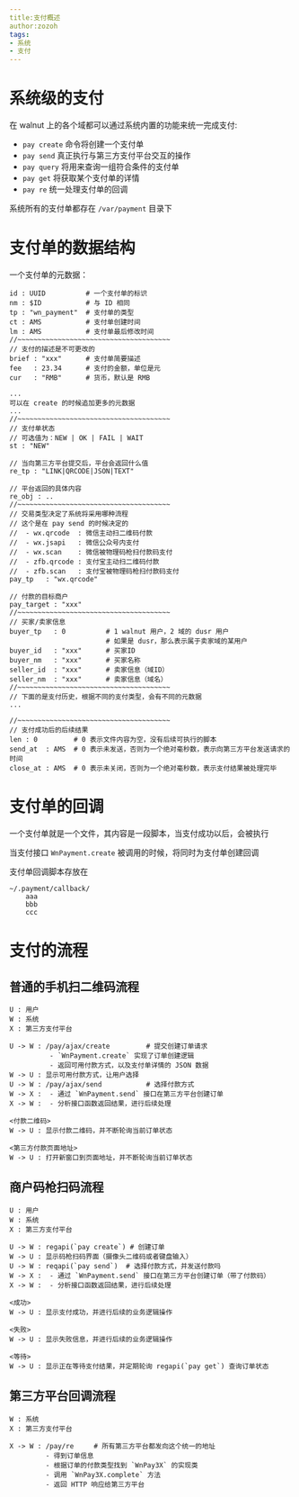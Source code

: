 ```yaml
---
title:支付概述
author:zozoh
tags:
- 系统
- 支付
---
```


# 系统级的支付

在 walnut 上的各个域都可以通过系统内置的功能来统一完成支付:

 - `pay create` 命令将创建一个支付单
 - `pay send` 真正执行与第三方支付平台交互的操作
 - `pay query` 将用来查询一组符合条件的支付单
 - `pay get` 将获取某个支付单的详情
 - `pay re` 统一处理支付单的回调

系统所有的支付单都存在 `/var/payment` 目录下

# 支付单的数据结构

一个支付单的元数据：

```
id : UUID          # 一个支付单的标识
nm : $ID           # 与 ID 相同
tp : "wn_payment"  # 支付单的类型
ct : AMS           # 支付单创建时间
lm : AMS           # 支付单最后修改时间
//~~~~~~~~~~~~~~~~~~~~~~~~~~~~~~~~~~~~~~
// 支付的描述是不可更改的
brief : "xxx"      # 支付单简要描述
fee   : 23.34      # 支付的金额，单位是元
cur   : "RMB"      # 货币，默认是 RMB

...
可以在 create 的时候追加更多的元数据
...
//~~~~~~~~~~~~~~~~~~~~~~~~~~~~~~~~~~~~~~
// 支付单状态
// 可选值为：NEW | OK | FAIL | WAIT
st : "NEW"

// 当向第三方平台提交后，平台会返回什么值
re_tp : "LINK|QRCODE|JSON|TEXT"

// 平台返回的具体内容
re_obj : ..
//~~~~~~~~~~~~~~~~~~~~~~~~~~~~~~~~~~~~~~
// 交易类型决定了系统将采用哪种流程
// 这个是在 pay send 的时候决定的
//  - wx.qrcode  : 微信主动扫二维码付款
//  - wx.jsapi   : 微信公众号内支付
//  - wx.scan    : 微信被物理码枪扫付款码支付
//  - zfb.qrcode : 支付宝主动扫二维码付款
//  - zfb.scan   : 支付宝被物理码枪扫付款码支付
pay_tp   : "wx.qrcode"

// 付款的目标商户
pay_target : "xxx"
//~~~~~~~~~~~~~~~~~~~~~~~~~~~~~~~~~~~~~~
// 买家/卖家信息
buyer_tp   : 0          # 1 walnut 用户，2 域的 dusr 用户
                        # 如果是 dusr，那么表示属于卖家域的某用户
buyer_id   : "xxx"      # 买家ID
buyer_nm   : "xxx"      # 买家名称
seller_id  : "xxx"      # 卖家信息（域ID）
seller_nm  : "xxx"      # 卖家信息（域名）
//~~~~~~~~~~~~~~~~~~~~~~~~~~~~~~~~~~~~~~
// 下面的是支付历史，根据不同的支付类型，会有不同的元数据
...

//~~~~~~~~~~~~~~~~~~~~~~~~~~~~~~~~~~~~~~
// 支付成功后的后续结果
len : 0         # 0 表示文件内容为空，没有后续可执行的脚本
send_at  : AMS  # 0 表示未发送，否则为一个绝对毫秒数，表示向第三方平台发送请求的时间
close_at : AMS  # 0 表示未关闭，否则为一个绝对毫秒数，表示支付结果被处理完毕
```

# 支付单的回调

一个支付单就是一个文件，其内容是一段脚本，当支付成功以后，会被执行

当支付接口 `WnPayment.create` 被调用的时候，将同时为支付单创建回调

支付单回调脚本存放在

```
~/.payment/callback/
    aaa
    bbb
    ccc
```

# 支付的流程

## 普通的手机扫二维码流程

```
U : 用户
W : 系统
X : 第三方支付平台

U -> W : /pay/ajax/create         # 提交创建订单请求
          - `WnPayment.create` 实现了订单创建逻辑
          - 返回可用付款方式，以及支付单详情的 JSON 数据
W -> U : 显示可用付款方式，让用户选择
U -> W : /pay/ajax/send           # 选择付款方式
W -> X :  - 通过 `WnPayment.send` 接口在第三方平台创建订单
X -> W :  - 分析接口函数返回结果，进行后续处理

<付款二维码>
W -> U : 显示付款二维码，并不断轮询当前订单状态

<第三方付款页面地址>
W -> U : 打开新窗口到页面地址，并不断轮询当前订单状态
```

## 商户码枪扫码流程

```
U : 用户
W : 系统
X : 第三方支付平台

U -> W : regapi(`pay create`) # 创建订单
W -> U : 显示码枪扫码界面（摄像头二维码或者键盘输入）
U -> W : reqapi(`pay send`)  # 选择付款方式，并发送付款吗
W -> X :  - 通过 `WnPayment.send` 接口在第三方平台创建订单（带了付款码）
X -> W :  - 分析接口函数返回结果，进行后续处理

<成功>
W -> U : 显示支付成功，并进行后续的业务逻辑操作

<失败>
W -> U : 显示失败信息，并进行后续的业务逻辑操作

<等待>
W -> U : 显示正在等待支付结果，并定期轮询 regapi(`pay get`) 查询订单状态
```

## 第三方平台回调流程

```
W : 系统
X : 第三方支付平台

X -> W : /pay/re     # 所有第三方平台都发向这个统一的地址
         - 得到订单信息
         - 根据订单的付款类型找到 `WnPay3X` 的实现类
         - 调用 `WnPay3X.complete` 方法
         - 返回 HTTP 响应给第三方平台 
```





